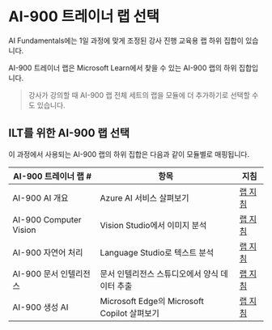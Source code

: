 # AI-900 트레이너 랩 선택

AI Fundamentals에는 1일 과정에 맞게 조정된 강사 진행 교육용 랩 하위 집합이 있습니다.

AI-900 트레이너 랩은 Microsoft Learn에서 찾을 수 있는 AI-900 랩의 하위 집합입니다.

> 강사가 강의할 때 AI-900 랩 전체 세트의 랩을 모듈에 더 추가하기로 선택할 수도 있습니다.

## ILT를 위한 AI-900 랩 선택

이 과정에서 사용되는 AI-900 랩의 하위 집합은 다음과 같이 모듈별로 매핑됩니다. 

| AI-900 트레이너 랩 # | 항목 | 지침 |
| --- | --- | --- |
| AI-900 AI 개요 | Azure AI 서비스 살펴보기 | [랩 지침](https://go.microsoft.com/fwlink/?linkid=2250253) |
| AI-900 Computer Vision | Vision Studio에서 이미지 분석 | [랩 지침](https://go.microsoft.com/fwlink/?linkid=2250145) |
| AI-900 자연어 처리 | Language Studio로 텍스트 분석 | [랩 지침](https://go.microsoft.com/fwlink/?linkid=2250314) |
| AI-900 문서 인텔리전스 | 문서 인텔리전스 스튜디오에서 양식 데이터 추출 | [랩 지침](https://go.microsoft.com/fwlink/?linkid=2250315) |
| AI-900 생성 AI | Microsoft Edge의 Microsoft Copilot 살펴보기 | [랩 지침](https://go.microsoft.com/fwlink/?linkid=2249955) |


